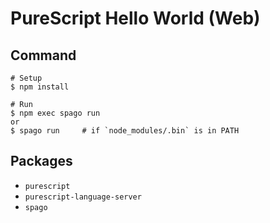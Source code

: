# PureScript Hello World (Web)

## Command

```
# Setup
$ npm install

# Run
$ npm exec spago run
or
$ spago run     # if `node_modules/.bin` is in PATH
```

## Packages

- `purescript`
- `purescript-language-server`
- `spago`
